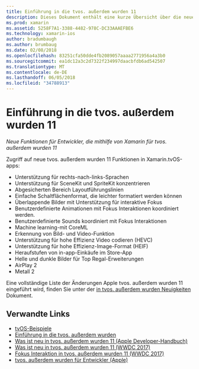 ```yaml
---
title: Einführung in die tvos. außerdem wurden 11
description: Dieses Dokument enthält eine kurze Übersicht über die neuen Funktionen von Xamarin-Entwicklern in tvos. außerdem wurden 11 und Links in der Apple-Release Notes.
ms.prod: xamarin
ms.assetid: 5258F7A1-3388-4482-978C-DC33AAAEFBE6
ms.technology: xamarin-ios
author: bradumbaugh
ms.author: brumbaug
ms.date: 02/08/2018
ms.openlocfilehash: 83251cfa50dde4fb2089057aaaa2771956a4a3b0
ms.sourcegitcommit: ea1dc12a3c2d7322f234997daacbfdb6ad542507
ms.translationtype: MT
ms.contentlocale: de-DE
ms.lasthandoff: 06/05/2018
ms.locfileid: "34788913"
---
```

# <a name="introduction-to-tvos-11"></a>Einführung in die tvos. außerdem wurden 11

_Neue Funktionen für Entwickler, die mithilfe von Xamarin für tvos. außerdem wurden 11_

Zugriff auf neue tvos. außerdem wurden 11 Funktionen in Xamarin.tvOS-apps:

- Unterstützung für rechts-nach-links-Sprachen 
- Unterstützung für SceneKit und SpriteKit konzentrieren
- Abgesicherten Bereich Layoutführungslinien 
- Einfache Schaltflächenformat, die leichter formatiert werden können
- Überlappende Bilder mit Unterstützung für interaktive Fokus
- Benutzerdefinierte Animationen mit Fokus Interaktionen koordiniert werden.
- Benutzerdefinierte Sounds koordiniert mit Fokus Interaktionen
- Machine learning-mit CoreML
- Erkennung von Bild- und Video-Funktion
- Unterstützung für hohe Effizienz Video codieren (HEVC)
- Unterstützung für hohe Effizienz-Image-Format (HEIF)
- Heraufstufen von in-app-Einkäufe im Store-App
- Helle und dunkle Bilder für Top Regal-Erweiterungen
- AirPlay 2
- Metall 2

Eine vollständige Liste der Änderungen Apple tvos. außerdem wurden 11 eingeführt wird, finden Sie unter der [in tvos. außerdem wurden Neuigkeiten](https://developer.apple.com/library/content/releasenotes/General/WhatsNewinTVOS/Articles/tvOS_11_0.html) Dokument.

## <a name="related-links"></a>Verwandte Links

- [tvOS-Beispiele](https://developer.xamarin.com/samples/tvos/all/)
- [Einführung in die tvos. außerdem wurden](~/ios/tvos/index.md)
- [Was ist neu in tvos. außerdem wurden 11 (Apple Developer-Handbuch)](https://developer.apple.com/library/content/releasenotes/General/WhatsNewinTVOS/Articles/tvOS_11_0.html)
- [Was ist neu in tvos. außerdem wurden 11 (WWDC 2017)](https://developer.apple.com/videos/play/wwdc2017/209/)
- [Fokus Interaktion in tvos. außerdem wurden 11 (WWDC 2017)](https://developer.apple.com/videos/play/wwdc2017/224/)
- [tvos. außerdem wurden für Entwickler (Apple)](https://developer.apple.com/tvos/)
